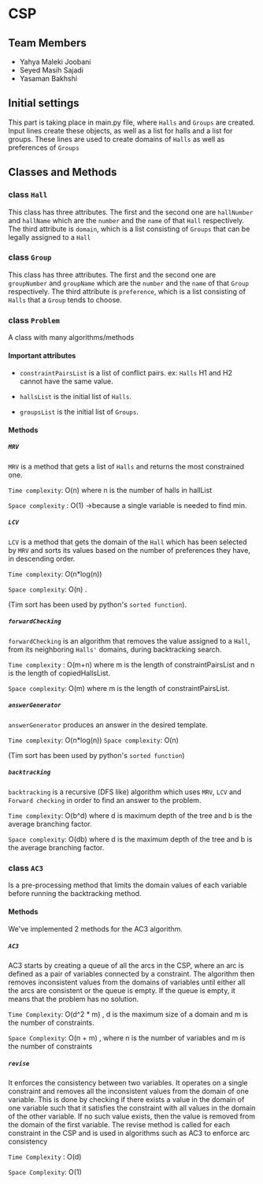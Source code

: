 # CSP

## Team Members

- Yahya Maleki Joobani
- Seyed Masih Sajadi
- Yasaman Bakhshi

## Initial settings

This part is taking place in main.py file, where `Halls` and `Groups`
are created. Input lines create these objects, as well as a list for halls
and a list for groups. These lines are used to create domains of
`Halls` as well as preferences of `Groups`

## Classes and Methods

### class `Hall`

This class has three attributes. The first and the second one are `hallNumber` and `hallName` which
are the `number` and the `name` of that `Hall` respectively. The third attribute
is `domain`, which is a list consisting of `Groups` that can be legally assigned to a `Hall`

### class `Group`

This class has three attributes. The first and the second one are `groupNumber` and `groupName` which
are the `number` and the `name` of that `Group` respectively. The third attribute
is `preference`, which is a list consisting of `Halls` that a `Group` tends to choose.

### class `Problem`

A class with many algorithms/methods

#### Important attributes

- `constraintPairsList` is a list of conflict pairs. ex: `Halls`
  H1 and H2 cannot have the same value.

- `hallsList` is the initial list of `Halls`.

- `groupsList` is the initial list of `Groups`.

#### Methods

##### `MRV`

`MRV` is a method that gets a list of `Halls` and returns the most constrained
one.

`Time complexity`: O(n) where n is the number of halls in hallList

`Space complexity` : O(1) ->because a single variable is needed to find min.

##### `LCV`

`LCV` is a method that gets the domain of the `Hall` which has been selected by `MRV`
and sorts its values based on the number of preferences they have, in descending order.

`Time complexity`: O(n\*log(n))

`Space complexity`: O(n) .

(Tim sort has been used by python's `sorted function`).

##### `forwardChecking`

`forwardChecking` is an algorithm that removes the value assigned to a `Hall`, from
its neighboring `Halls'` domains, during backtracking search.

`Time complexity` : O(m+n) where m is the length of constraintPairsList and n is the length of copiedHallsList.

`Space complexity`: O(m) where m is the length of constraintPairsList.

##### `answerGenerator`

`answerGenerator` produces an answer in the desired template.

`Time complexity`: O(n\*log(n))
`Space complexity`: O(n)

(Tim sort has been used by python's `sorted function`)

##### `backtracking`

`backtracking` is a recursive (DFS like) algorithm which uses `MRV`, `LCV` and `Forward checking`
in order to find an answer to the problem.

`Time complexity`: O(b^d) where d is maximum depth of the tree and b is the average branching factor.

`Space complexity`: O(db) where d is the maximum depth of the tree and b is the average branching factor.

### class `AC3`

Is a pre-processing method that limits the domain values of each variable before running the backtracking method.

#### Methods

We've implemented 2 methods for the AC3 algorithm.

##### `AC3`

AC3 starts by creating a queue of all the arcs in the CSP, where an arc is defined as a pair of variables connected by a constraint. The algorithm then removes inconsistent values from the domains of variables until either all the arcs are consistent or the queue is empty. If the queue is empty, it means that the problem has no solution.

`Time Complexity`: O(d^2 \* m) , d is the maximum size of a domain and
m is the number of constraints.

`Space Complexity`: O(n + m) , where n is the number of variables and
m is the number of constraints

##### `revise`

It enforces the consistency between two variables. It operates on a single constraint and removes all the inconsistent values from the domain of one variable. This is done by checking if there exists a value in the domain of one variable such that it satisfies the constraint with all values in the domain of the other variable. If no such value exists, then the value is removed from the domain of the first variable. The revise method is called for each constraint in the CSP and is used in algorithms such as AC3 to enforce arc consistency

`Time Complexity` : O(d)

`Space Complexity`: O(1)
